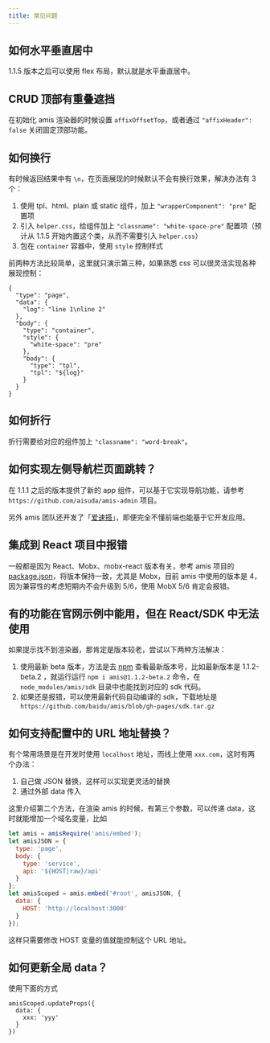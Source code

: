 ```yaml
---
title: 常见问题
---
```


## 如何水平垂直居中

1.1.5 版本之后可以使用 flex 布局，默认就是水平垂直居中。

## CRUD 顶部有重叠遮挡

在初始化 amis 渲染器的时候设置 `affixOffsetTop`，或者通过 `"affixHeader": false` 关闭固定顶部功能。

## 如何换行

有时候返回结果中有 `\n`，在页面展现的时候默认不会有换行效果，解决办法有 3 个：

1. 使用 tpl、html、plain 或 static 组件，加上 `"wrapperComponent": "pre"` 配置项
2. 引入 `helper.css`，给组件加上 `"classname": "white-space-pre"` 配置项（预计从 1.1.5 开始内置这个类，从而不需要引入 `helper.css`）
3. 包在 `container` 容器中，使用 `style` 控制样式

前两种方法比较简单，这里就只演示第三种，如果熟悉 css 可以很灵活实现各种展现控制：

```schema
{
  "type": "page",
  "data": {
    "log": "line 1\nline 2"
  },
  "body": {
    "type": "container",
    "style": {
      "white-space": "pre"
    },
    "body": {
      "type": "tpl",
      "tpl": "${log}"
    }
  }
}
```

## 如何折行

折行需要给对应的组件加上 `"classname": "word-break"`。

## 如何实现左侧导航栏页面跳转？

在 1.1.1 之后的版本提供了新的 app 组件，可以基于它实现导航功能，请参考 `https://github.com/aisuda/amis-admin` 项目。

另外 amis 团队还开发了「[爱速搭](http://suda.baidu.com/)」，即便完全不懂前端也能基于它开发应用。

## 集成到 React 项目中报错

一般都是因为 React、Mobx、mobx-react 版本有关，参考 amis 项目的 [package.json](https://github.com/baidu/amis/blob/master/package.json)，将版本保持一致，尤其是 Mobx，目前 amis 中使用的版本是 4，因为兼容性的考虑短期内不会升级到 5/6，使用 MobX 5/6 肯定会报错。

## 有的功能在官网示例中能用，但在 React/SDK 中无法使用

如果提示找不到渲染器，那肯定是版本较老，尝试以下两种方法解决：

1. 使用最新 beta 版本，方法是去 [npm](https://www.npmjs.com/package/amis?activeTab=versions) 查看最新版本号，比如最新版本是 1.1.2-beta.2
   ，就运行运行 `npm i amis@1.1.2-beta.2` 命令，在 `node_modules/amis/sdk` 目录中也能找到对应的 sdk 代码。
2. 如果还是报错，可以使用最新代码自动编译的 sdk，下载地址是 `https://github.com/baidu/amis/blob/gh-pages/sdk.tar.gz`

## 如何支持配置中的 URL 地址替换？

有个常用场景是在开发时使用 `localhost` 地址，而线上使用 `xxx.com`，这时有两个办法：

1. 自己做 JSON 替换，这样可以实现更灵活的替换
2. 通过外部 data 传入

这里介绍第二个方法，在渲染 amis 的时候，有第三个参数，可以传递 data，这时就能增加一个域名变量，比如

```javascript
let amis = amisRequire('amis/embed');
let amisJSON = {
  type: 'page',
  body: {
    type: 'service',
    api: '${HOST|raw}/api'
  }
};
let amisScoped = amis.embed('#root', amisJSON, {
  data: {
    HOST: 'http://localhost:3000'
  }
});
```

这样只需要修改 HOST 变量的值就能控制这个 URL 地址。

## 如何更新全局 data？

使用下面的方式 

```
amisScoped.updateProps({
  data: {
    xxx: 'yyy'
  }
})
```
